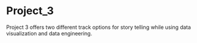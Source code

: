 # Project_3
Project 3 offers two different track options for story telling while using data visualization and data engineering.
